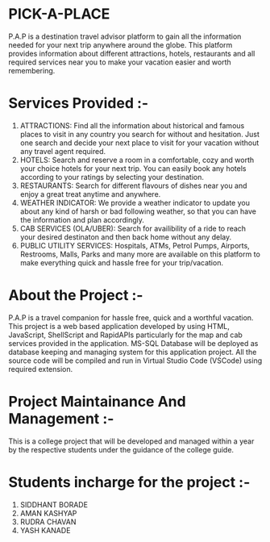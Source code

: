 # PICK-A-PLACE

P.A.P is a destination travel advisor platform to gain all the information needed for your next trip anywhere around the globe. This platform provides information about different attractions, hotels, restaurants and all required services near you to make your vacation easier and worth remembering.

# Services Provided :-
  
  1. ATTRACTIONS: Find all the information about historical and famous places to visit in any country you search for without and hesitation. Just one search and decide                               your next place to visit for your vacation without any travel agent required.
  2. HOTELS: Search and reserve a room in a comfortable, cozy and worth your choice hotels for your next trip. You can easily book any hotels according to your ratings by                      selecting your destination.
  3. RESTAURANTS: Search for different flavours of dishes near you and enjoy a great treat anytime and anywhere.
  4. WEATHER INDICATOR: We provide a weather indicator to update you about any kind of harsh or bad following weather, so that you can have the information and plan accordingly. 
  5. CAB SERVICES (OLA/UBER): Search for availibility of a ride to reach your desired destinaton and then back home without any delay.
  6. PUBLIC UTILITY SERVICES: Hospitals, ATMs, Petrol Pumps, Airports, Restrooms, Malls, Parks and many more are available on this platform to make everything quick and hassle                                   free for your trip/vacation.

# About the Project :-
 
 P.A.P is a travel companion for hassle free, quick and a worthful vacation. This project is a web based application developed by using HTML, JavaScript, ShellScript and RapidAPIs  particularly for the map and cab services provided in the application. MS-SQL Database will be deployed as database keeping and managing system for this application project. All the source code will be compiled and run in Virtual Studio Code (VSCode) using required extension.
 
 # Project Maintainance And Management :-
  
  This is a college project that will be developed and managed within a year by the respective students under the guidance of the college guide.
  
  # Students incharge for the project :-
 1. SIDDHANT BORADE
 2. AMAN KASHYAP
 3. RUDRA CHAVAN
 4. YASH KANADE
